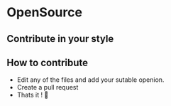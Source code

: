 # OpenSource
Contribute in your style
------------------------

## How to contribute
- Edit any of the files and add your sutable openion.
- Create a pull request
- Thats it ! 👾
